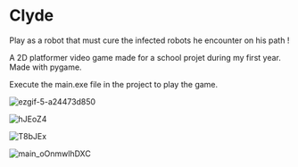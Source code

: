 # Clyde
Play as a robot that must cure the infected robots he encounter on his path !

A 2D platformer video game made for a school projet during my first year. 
Made with pygame.

Execute the main.exe file in the project to play the game.


![ezgif-5-a24473d850](https://github.com/Yohan27x/Clyde/assets/81105099/4978aa21-c4d7-46dd-886a-31be9e538f07)

![hJEoZ4](https://github.com/Yohan27x/Isometric-Builder/assets/81105099/5f5e5316-0b77-47de-a8aa-a5d70cf98fca)

![T8bJEx](https://github.com/Yohan27x/Isometric-Builder/assets/81105099/5939e71d-dd9a-4001-8cb0-5418bcdcb987)

![main_oOnmwlhDXC](https://github.com/Yohan27x/Clyde/assets/81105099/bce49278-e492-4b91-8658-2562fb0c4735)



